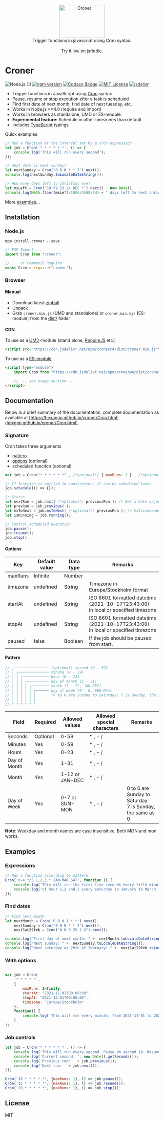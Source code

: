 <p align="center">
  <img src="https://cdn.jsdelivr.net/gh/hexagon/croner@master/croner.png" alt="Croner" width="150" height="108"><br>
  Trigger functions in javascript using Cron syntax.<br><br>Try it live on <a href="https://jsfiddle.net/hexag0n/hoa8kwsb/">jsfiddle</a>.<br>
</p>

# Croner

![Node.js CI](https://github.com/Hexagon/croner/workflows/Node.js%20CI/badge.svg?branch=master) [![npm version](https://badge.fury.io/js/croner.svg)](https://badge.fury.io/js/croner) [![Codacy Badge](https://app.codacy.com/project/badge/Grade/4978bdbf495941c087ecb32b120f28ff)](https://www.codacy.com/gh/Hexagon/croner/dashboard?utm_source=github.com&amp;utm_medium=referral&amp;utm_content=Hexagon/croner&amp;utm_campaign=Badge_Grade)
[![MIT License](https://img.shields.io/badge/license-MIT-blue.svg)](https://github.com/Hexagon/croner/blob/master/LICENSE) [![jsdelivr](https://data.jsdelivr.com/v1/package/npm/croner/badge?style=rounded)](https://www.jsdelivr.com/package/npm/croner)

*   Trigger functions in JavaScript using [Cron](https://en.wikipedia.org/wiki/Cron#CRON_expression) syntax
*   Pause, resume or stop execution efter a task is scheduled
*   Find first date of next month, find date of next tuesday, etc.
*   Works in Node.js >=4.0 (require and import)
*   Works in browsers as standalone, UMD or ES-module.
*   **Experimental feature:** Schedule in other timezones than default
*   Includes [TypeScript](https://www.typescriptlang.org/) typings

Quick examples:

```javascript
// Run a function at the interval set by a cron expression
let job = Cron('* * * * * *', () => {
	console.log('This will run every second');
});

// What date is next sunday?
let nextSunday = Cron('0 0 0 * * 7').next();
console.log(nextSunday.toLocaleDateString());

// How many days left to christmas eve?
let msLeft = Cron('59 59 23 24 DEC *').next() - new Date();
console.log(Math.floor(msLeft/1000/3600/24) + " days left to next christmas eve");
```

More [examples](#examples)...

## Installation

### Node.js

```npm install croner --save```

```javascript
// ESM Import ...
import Cron from "croner";

// ... or CommonJS Require
const Cron = require("croner");
```

### Browser 

#### Manual

*   Download latest [zipball](https://github.com/Hexagon/croner/archive/refs/heads/master.zip)
*   Unpack
*   Grab ```croner.min.js``` (UMD and standalone) or ```croner.min.mjs``` (ES-module) from the [dist/](/dist) folder

#### CDN

To use as a [UMD](https://github.com/umdjs/umd)-module (stand alone, [RequireJS](https://requirejs.org/) etc.)

```html
<script src="https://cdn.jsdelivr.net/npm/croner@4/dist/croner.min.js"></script>
```

To use as a [ES-module](https://developer.mozilla.org/en-US/docs/Web/JavaScript/Guide/Modules)

```html
<script type="module">
	import Cron from "https://cdn.jsdelivr.net/npm/croner@4/dist/croner.min.mjs";

	// ... see usage section ...
</script>
```
## Documentation

Below is a brief summary of the documentation, complete documentation as available at [https://hexagon.github.io/croner/Cron.html](hexgon.github.io/croner/Cron.html).

### Signature

Cron takes three arguments

*   [pattern](#pattern)
*   [options](#options) (optional) 
*   scheduled function (optional)

```javascript
var job = Cron("* * * * * *" , /*optional*/ { maxRuns: 1 } , /*optional*/ () => {} );

// If function is omitted in constructor, it can be scheduled later
job.schedule(() => {});		

// States
let nextRun = job.next( /*optional*/ previousRun );	// Get a Date object representing next run
let prevRun = job.previous( );	
let msToNext = job.msToNext( /*optional*/ previosRun ); // Milliseconds left to next execution
let isRunning = job.running();

// Control scheduled execution
job.pause();				
job.resume();
job.stop();

```

#### Options

| Key          | Default value  | Data type      | Remarks                               |
|--------------|----------------|----------------|---------------------------------------|
| maxRuns      | Infinite       | Number         |                                       |
| timezone     | undefined      | String         | Timezone in Europe/Stockholm format   |
| startAt      | undefined      | String         | ISO 8601 formatted datetime (2021-10-17T23:43:00)<br>in local or specified timezone |
| stopAt       | undefined      | String         | ISO 8601 formatted datetime (2021-10-17T23:43:00)<br>in local or specified timezone |
| paused       | false          | Boolean        | If the job should be paused from start. |

#### Pattern

```javascript
// ┌──────────────── (optional) second (0 - 59)
// │ ┌────────────── minute (0 - 59)
// │ │ ┌──────────── hour (0 - 23)
// │ │ │ ┌────────── day of month (1 - 31)
// │ │ │ │ ┌──────── month (1 - 12, JAN-DEC)
// │ │ │ │ │ ┌────── day of week (0 - 6, SUN-Mon) 
// │ │ │ │ │ │       (0 to 6 are Sunday to Saturday; 7 is Sunday, the same as 0)
// │ │ │ │ │ │
// * * * * * *
```

| Field        | Required | Allowed values | Allowed special characters | Remarks                               |
|--------------|----------|----------------|----------------------------|---------------------------------------|
| Seconds      | Optional | 0-59           | * , - /                    |                                       |
| Minutes      | Yes      | 0-59           | * , - /                    |                                       |
| Hours        | Yes      | 0-23           | * , - /                    |                                       |
| Day of Month | Yes      | 1-31           | * , - /                    |                                       |
| Month        | Yes      | 1-12 or JAN-DEC| * , - /                    |                                       |
| Day of Week  | Yes      | 0-7 or SUN-MON | * , - /                    | 0 to 6 are Sunday to Saturday<br>7 is Sunday, the same as 0            |

**Note**: Weekday and month names are case insensitive. Both MON and mon works.

## Examples 

### Expressions
```javascript
// Run a function according to pattern
Cron('0-4 */5 1,2,3 * JAN-MAR SAT', function () {
	console.log('This will run the first five seconds every fifth minute');
	console.log('of hour 1,2 and 3 every saturday in January to March.');
});
```

### Find dates
```javascript
// Find next month
let nextMonth = Cron('0 0 0 1 * *').next(),
	nextSunday = Cron('0 0 0 * * 7').next(),
	nextSat29feb = Cron("0 0 0 29 2 6").next();

console.log("First day of next month: " +  nextMonth.toLocaleDateString());
console.log("Next sunday: " +  nextSunday.toLocaleDateString());
console.log("Next saturday at 29th of february: " +  nextSat29feb.toLocaleDateString());  // 2048-02-29
```

### With options
```javascript

var job = Cron(
	'* * * * *', 
	{ 
		maxRuns: Infinity, 
		startAt: "2021-11-01T00:00:00", 
		stopAt: "2021-12-01T00:00:00",
		timezone: "Europe/Stockholm"
	},
	function() {
		console.log('This will run every minute, from 2021-11-01 to 2021-12-01 00:00:00 in Europe/Stockholm.');
	}
);
```

### Job controls
```javascript
let job = Cron('* * * * * *', () => {
	console.log('This will run every second. Pause on second 10. Resume on second 15. And quit on second 20.');
	console.log('Current second: ', new Date().getSeconds());
	console.log('Previous run: ' + job.previous());
	console.log('Next run: ' + job.next());
});

Cron('10 * * * * *', {maxRuns: 1}, () => job.pause());
Cron('15 * * * * *', {maxRuns: 1}, () => job.resume());
Cron('20 * * * * *', {maxRuns: 1}, () => job.stop());
```

## License

MIT
